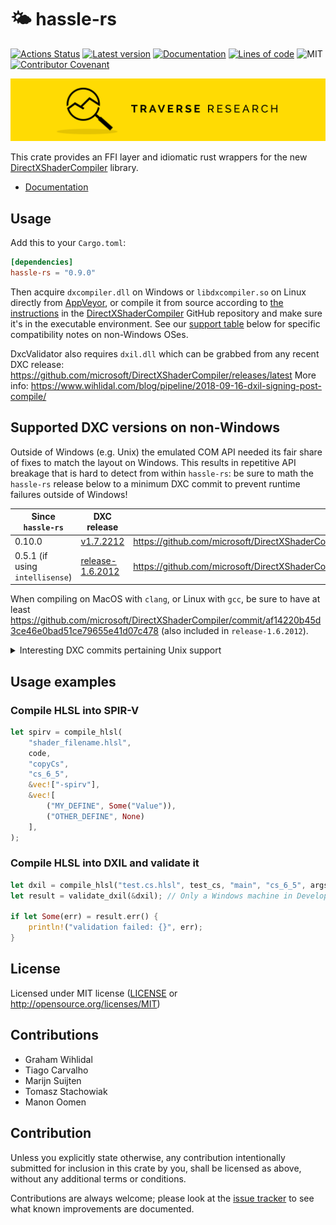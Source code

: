 🌤 hassle-rs
========
[![Actions Status](https://github.com/Traverse-Research/hassle-rs/workflows/Continuous%20integration/badge.svg)](https://github.com/Traverse-Research/hassle-rs/actions)
[![Latest version](https://img.shields.io/crates/v/hassle-rs.svg)](https://crates.io/crates/hassle-rs)
[![Documentation](https://docs.rs/hassle-rs/badge.svg)](https://docs.rs/hassle-rs)
[![Lines of code](https://tokei.rs/b1/github/Traverse-Research/hassle-rs)](https://github.com/Traverse-Research/hassle-rs)
![MIT](https://img.shields.io/badge/license-MIT-blue.svg)
[![Contributor Covenant](https://img.shields.io/badge/contributor%20covenant-v1.4%20adopted-ff69b4.svg)](../master/CODE_OF_CONDUCT.md)

[![Banner](banner.png)](https://traverseresearch.nl)

This crate provides an FFI layer and idiomatic rust wrappers for the new [DirectXShaderCompiler](https://github.com/Microsoft/DirectXShaderCompiler) library.

- [Documentation](https://docs.rs/hassle-rs)

## Usage

Add this to your `Cargo.toml`:

```toml
[dependencies]
hassle-rs = "0.9.0"
```

Then acquire `dxcompiler.dll` on Windows or `libdxcompiler.so` on Linux directly from [AppVeyor](https://ci.appveyor.com/project/antiagainst/directxshadercompiler/branch/master/artifacts), or compile it from source according to [the instructions](https://github.com/microsoft/DirectXShaderCompiler/blob/main/docs/DxcOnUnix.rst#building-dxc) in the [DirectXShaderCompiler](https://github.com/Microsoft/DirectXShaderCompiler) GitHub repository and make sure it's in the executable environment. See our [support table](##Supported-DXC-versions-on-non-Windows) below for specific compatibility notes on non-Windows OSes.

DxcValidator also requires `dxil.dll` which can be grabbed from any recent DXC release: https://github.com/microsoft/DirectXShaderCompiler/releases/latest
More info: https://www.wihlidal.com/blog/pipeline/2018-09-16-dxil-signing-post-compile/

## Supported DXC versions on non-Windows

Outside of Windows (e.g. Unix) the emulated COM API needed its fair share of fixes to match the layout on Windows. This results in repetitive API breakage that is hard to detect from within `hassle-rs`: be sure to math the `hassle-rs` release below to a minimum DXC commit to prevent runtime failures outside of Windows!

| Since `hassle-rs` | DXC release | Git commit |
|-|-|-|
| 0.10.0 | [v1.7.2212](https://github.com/microsoft/DirectXShaderCompiler/releases/tag/v1.7.2212) | https://github.com/microsoft/DirectXShaderCompiler/commit/47f31378a9b51894b0465b33ac1d10ce6349a468 |
| 0.5.1 (if using `intellisense`) | [release-1.6.2012](https://github.com/microsoft/DirectXShaderCompiler/tree/release-1.6.2012) | https://github.com/microsoft/DirectXShaderCompiler/commit/2ade6f84d6b95bfd96eec1d6d15e3aa3b519d180 |

When compiling on MacOS with `clang`, or Linux with `gcc`, be sure to have at least https://github.com/microsoft/DirectXShaderCompiler/commit/af14220b45d3ce46e0bad51ce79655e41d07c478 (also included in `release-1.6.2012`).

<details>
<summary>Interesting DXC commits pertaining Unix support</summary>

These patches have had an effect on `hassle-rs` compatibility over time:

- [`[Linux] WinAdapter: Remove virtual dtors from IUnknown to fix vtable ABI`](https://github.com/microsoft/DirectXShaderCompiler/commit/47f31378a9b51894b0465b33ac1d10ce6349a468)
- [`Linux: Implement prefix-counted BSTR allocation in SysAllocStringLen`](https://github.com/microsoft/DirectXShaderCompiler/commit/2ade6f84d6b95bfd96eec1d6d15e3aa3b519d180)
- [`[linux-port] Support full IID comparison on GCC`](https://github.com/microsoft/DirectXShaderCompiler/commit/af14220b45d3ce46e0bad51ce79655e41d07c478)

</details>

## Usage examples

### Compile HLSL into SPIR-V

```rust
let spirv = compile_hlsl(
    "shader_filename.hlsl",
    code,
    "copyCs",
    "cs_6_5",
    &vec!["-spirv"],
    &vec![
        ("MY_DEFINE", Some("Value")),
        ("OTHER_DEFINE", None)
    ],
);
```

### Compile HLSL into DXIL and validate it

```rust
let dxil = compile_hlsl("test.cs.hlsl", test_cs, "main", "cs_6_5", args, &[]).unwrap();
let result = validate_dxil(&dxil); // Only a Windows machine in Developer Mode can run non-validated DXIL

if let Some(err) = result.err() {
    println!("validation failed: {}", err);
}
```

## License

Licensed under MIT license ([LICENSE](LICENSE) or http://opensource.org/licenses/MIT)

## Contributions

 - Graham Wihlidal
 - Tiago Carvalho
 - Marijn Suijten
 - Tomasz Stachowiak
 - Manon Oomen

## Contribution

Unless you explicitly state otherwise, any contribution intentionally submitted
for inclusion in this crate by you, shall be licensed as above, without any additional terms or conditions.

Contributions are always welcome; please look at the [issue tracker](https://github.com/Traverse-Research/hassle-rs/issues) to see what known improvements are documented.
